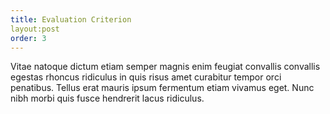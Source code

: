 ```yaml
---
title: Evaluation Criterion
layout:post
order: 3
---
```


<p>Vitae natoque dictum etiam semper magnis enim feugiat convallis convallis
  egestas rhoncus ridiculus in quis risus amet curabitur tempor orci penatibus.
  Tellus erat mauris ipsum fermentum etiam vivamus eget. Nunc nibh morbi quis
  fusce hendrerit lacus ridiculus.</p>
